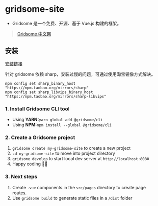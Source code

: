 # gridsome-site

- Gridsome 是一个免费、开源、基于 Vue.js 构建的框架。

> [Gridsome 中文网](https://www.gridsome.cn/)

## 安装

[安装链接](https://www.gridsome.cn/docs/#how-to-install)

针对 gridsome 依赖 sharp，安装过慢的问题，可通过使用淘宝镜像方式解决。

```shell
npm config set sharp_binary_host "https://npm.taobao.org/mirrors/sharp"
npm config set sharp_libvips_binary_host "https://npm.taobao.org/mirrors/sharp-libvips"
```

### 1. Install Gridsome CLI tool

- Using **YARN:**`yarn global add @gridsome/cli`
- Using **NPM:**`npm install --global @gridsome/cli`

### 2. Create a Gridsome project

1. `gridsome create my-gridsome-site` to create a new project
2. `cd my-gridsome-site` to move into project directory
3. `gridsome develop` to start local dev server at `http://localhost:8080`
4. Happy coding 🎉🙌

### 3. Next steps

1. Create `.vue` components in the `src/pages` directory to create page routes.
2. Use `gridsome build` to generate static files in a `/dist` folder

